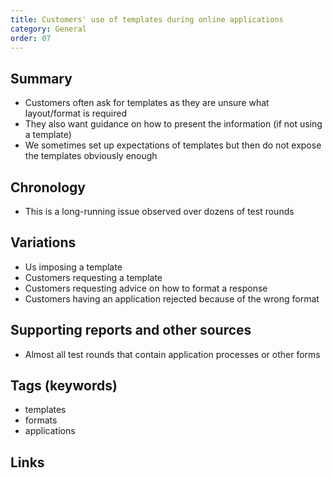```yaml
---
title: Customers' use of templates during online applications
category: General
order: 07
---
```


## Summary
- Customers often ask for templates as they are unsure what layout/format is required
- They also want guidance on how to present the information (if not using a template)
- We sometimes set up expectations of templates but then do not expose the templates obviously enough

## Chronology
- This is a long-running issue observed over dozens of test rounds

## Variations
- Us imposing a template
- Customers requesting a template
- Customers requesting advice on how to format a response
- Customers having an application rejected because of the wrong format

## Supporting reports and other sources
- Almost all test rounds that contain application processes or other forms

## Tags (keywords)
- templates
- formats
- applications

##  Links

